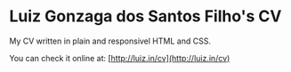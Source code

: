Luiz Gonzaga dos Santos Filho's CV
==================================

My CV written in plain and responsivel HTML and CSS.

You can check it online at: [http://luiz.in/cv](http://luiz.in/cv)
